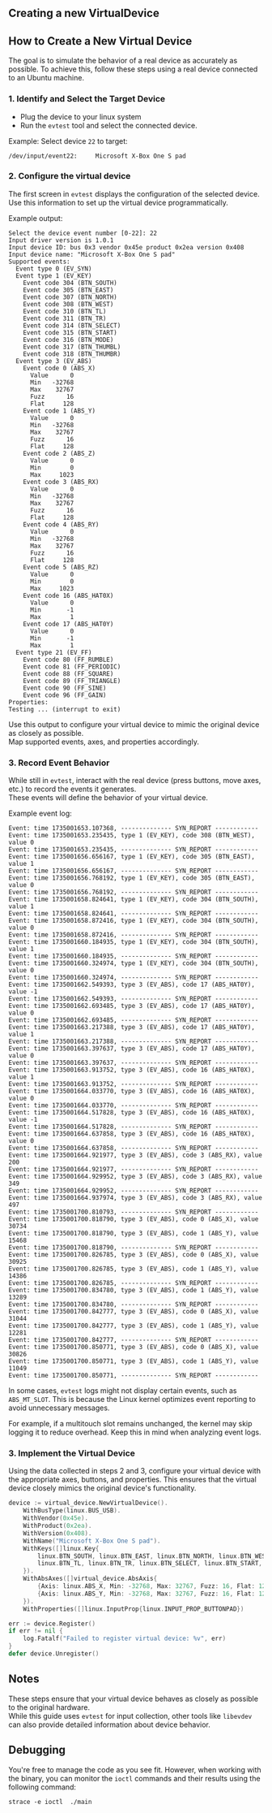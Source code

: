 ## Creating a new VirtualDevice 

## How to Create a New Virtual Device

The goal is to simulate the behavior of a real device as accurately as possible. To achieve this, follow these steps using a real device connected to an Ubuntu machine.

### 1. Identify and Select the Target Device

- Plug the device to your linux system
- Run the `evtest` tool and select the connected device.

Example: Select device `22` to target:

```shell
/dev/input/event22:	    Microsoft X-Box One S pad
```

### 2. Configure the virtual device

The first screen in `evtest` displays the configuration of the selected device. Use this information to set up the virtual device programmatically.

Example output:

```shell
Select the device event number [0-22]: 22
Input driver version is 1.0.1
Input device ID: bus 0x3 vendor 0x45e product 0x2ea version 0x408
Input device name: "Microsoft X-Box One S pad"
Supported events:
  Event type 0 (EV_SYN)
  Event type 1 (EV_KEY)
    Event code 304 (BTN_SOUTH)
    Event code 305 (BTN_EAST)
    Event code 307 (BTN_NORTH)
    Event code 308 (BTN_WEST)
    Event code 310 (BTN_TL)
    Event code 311 (BTN_TR)
    Event code 314 (BTN_SELECT)
    Event code 315 (BTN_START)
    Event code 316 (BTN_MODE)
    Event code 317 (BTN_THUMBL)
    Event code 318 (BTN_THUMBR)
  Event type 3 (EV_ABS)
    Event code 0 (ABS_X)
      Value      0
      Min   -32768
      Max    32767
      Fuzz      16
      Flat     128
    Event code 1 (ABS_Y)
      Value      0
      Min   -32768
      Max    32767
      Fuzz      16
      Flat     128
    Event code 2 (ABS_Z)
      Value      0
      Min        0
      Max     1023
    Event code 3 (ABS_RX)
      Value      0
      Min   -32768
      Max    32767
      Fuzz      16
      Flat     128
    Event code 4 (ABS_RY)
      Value      0
      Min   -32768
      Max    32767
      Fuzz      16
      Flat     128
    Event code 5 (ABS_RZ)
      Value      0
      Min        0
      Max     1023
    Event code 16 (ABS_HAT0X)
      Value      0
      Min       -1
      Max        1
    Event code 17 (ABS_HAT0Y)
      Value      0
      Min       -1
      Max        1
  Event type 21 (EV_FF)
    Event code 80 (FF_RUMBLE)
    Event code 81 (FF_PERIODIC)
    Event code 88 (FF_SQUARE)
    Event code 89 (FF_TRIANGLE)
    Event code 90 (FF_SINE)
    Event code 96 (FF_GAIN)
Properties:
Testing ... (interrupt to exit)
```
Use this output to configure your virtual device to mimic the original device as closely as possible.  
Map supported events, axes, and properties accordingly.


### 3. Record Event Behavior

While still in `evtest`, interact with the real device (press buttons, move axes, etc.) to record the events it generates.  
These events will define the behavior of your virtual device.

Example event log:
```shell
Event: time 1735001653.107368, -------------- SYN_REPORT ------------
Event: time 1735001653.235435, type 1 (EV_KEY), code 308 (BTN_WEST), value 0
Event: time 1735001653.235435, -------------- SYN_REPORT ------------
Event: time 1735001656.656167, type 1 (EV_KEY), code 305 (BTN_EAST), value 1
Event: time 1735001656.656167, -------------- SYN_REPORT ------------
Event: time 1735001656.768192, type 1 (EV_KEY), code 305 (BTN_EAST), value 0
Event: time 1735001656.768192, -------------- SYN_REPORT ------------
Event: time 1735001658.824641, type 1 (EV_KEY), code 304 (BTN_SOUTH), value 1
Event: time 1735001658.824641, -------------- SYN_REPORT ------------
Event: time 1735001658.872416, type 1 (EV_KEY), code 304 (BTN_SOUTH), value 0
Event: time 1735001658.872416, -------------- SYN_REPORT ------------
Event: time 1735001660.184935, type 1 (EV_KEY), code 304 (BTN_SOUTH), value 1
Event: time 1735001660.184935, -------------- SYN_REPORT ------------
Event: time 1735001660.324974, type 1 (EV_KEY), code 304 (BTN_SOUTH), value 0
Event: time 1735001660.324974, -------------- SYN_REPORT ------------
Event: time 1735001662.549393, type 3 (EV_ABS), code 17 (ABS_HAT0Y), value -1
Event: time 1735001662.549393, -------------- SYN_REPORT ------------
Event: time 1735001662.693485, type 3 (EV_ABS), code 17 (ABS_HAT0Y), value 0
Event: time 1735001662.693485, -------------- SYN_REPORT ------------
Event: time 1735001663.217388, type 3 (EV_ABS), code 17 (ABS_HAT0Y), value 1
Event: time 1735001663.217388, -------------- SYN_REPORT ------------
Event: time 1735001663.397637, type 3 (EV_ABS), code 17 (ABS_HAT0Y), value 0
Event: time 1735001663.397637, -------------- SYN_REPORT ------------
Event: time 1735001663.913752, type 3 (EV_ABS), code 16 (ABS_HAT0X), value 1
Event: time 1735001663.913752, -------------- SYN_REPORT ------------
Event: time 1735001664.033770, type 3 (EV_ABS), code 16 (ABS_HAT0X), value 0
Event: time 1735001664.033770, -------------- SYN_REPORT ------------
Event: time 1735001664.517828, type 3 (EV_ABS), code 16 (ABS_HAT0X), value -1
Event: time 1735001664.517828, -------------- SYN_REPORT ------------
Event: time 1735001664.637858, type 3 (EV_ABS), code 16 (ABS_HAT0X), value 0
Event: time 1735001664.637858, -------------- SYN_REPORT ------------
Event: time 1735001664.921977, type 3 (EV_ABS), code 3 (ABS_RX), value 200
Event: time 1735001664.921977, -------------- SYN_REPORT ------------
Event: time 1735001664.929952, type 3 (EV_ABS), code 3 (ABS_RX), value 349
Event: time 1735001664.929952, -------------- SYN_REPORT ------------
Event: time 1735001664.937974, type 3 (EV_ABS), code 3 (ABS_RX), value 497
Event: time 1735001700.810793, -------------- SYN_REPORT ------------
Event: time 1735001700.818790, type 3 (EV_ABS), code 0 (ABS_X), value 30734
Event: time 1735001700.818790, type 3 (EV_ABS), code 1 (ABS_Y), value 15468
Event: time 1735001700.818790, -------------- SYN_REPORT ------------
Event: time 1735001700.826785, type 3 (EV_ABS), code 0 (ABS_X), value 30925
Event: time 1735001700.826785, type 3 (EV_ABS), code 1 (ABS_Y), value 14386
Event: time 1735001700.826785, -------------- SYN_REPORT ------------
Event: time 1735001700.834780, type 3 (EV_ABS), code 1 (ABS_Y), value 13289
Event: time 1735001700.834780, -------------- SYN_REPORT ------------
Event: time 1735001700.842777, type 3 (EV_ABS), code 0 (ABS_X), value 31044
Event: time 1735001700.842777, type 3 (EV_ABS), code 1 (ABS_Y), value 12281
Event: time 1735001700.842777, -------------- SYN_REPORT ------------
Event: time 1735001700.850771, type 3 (EV_ABS), code 0 (ABS_X), value 30826
Event: time 1735001700.850771, type 3 (EV_ABS), code 1 (ABS_Y), value 11049
Event: time 1735001700.850771, -------------- SYN_REPORT ------------
```

In some cases, `evtest` logs might not display certain events, such as `ABS_MT_SLOT`. 
This is because the Linux kernel optimizes event reporting to avoid unnecessary messages.   

For example, if a multitouch slot remains unchanged, the kernel may skip logging it to reduce overhead. 
Keep this in mind when analyzing event logs.



### 3. Implement the Virtual Device

Using the data collected in steps 2 and 3, configure your virtual device with the appropriate axes, buttons, and properties.
This ensures that the virtual device closely mimics the original device's functionality.

```go
device := virtual_device.NewVirtualDevice().
    WithBusType(linux.BUS_USB).
    WithVendor(0x45e).
    WithProduct(0x2ea).
    WithVersion(0x408).
    WithName("Microsoft X-Box One S pad").
    WithKeys([]linux.Key{
        linux.BTN_SOUTH, linux.BTN_EAST, linux.BTN_NORTH, linux.BTN_WEST,
        linux.BTN_TL, linux.BTN_TR, linux.BTN_SELECT, linux.BTN_START,
    }).
    WithAbsAxes([]virtual_device.AbsAxis{
        {Axis: linux.ABS_X, Min: -32768, Max: 32767, Fuzz: 16, Flat: 128},
        {Axis: linux.ABS_Y, Min: -32768, Max: 32767, Fuzz: 16, Flat: 128},
    }).
    WithProperties([]linux.InputProp{linux.INPUT_PROP_BUTTONPAD})

err := device.Register()
if err != nil {
    log.Fatalf("Failed to register virtual device: %v", err)
}
defer device.Unregister()
```

## Notes
These steps ensure that your virtual device behaves as closely as possible to the original hardware.  
While this guide uses `evtest` for input collection, other tools like `libevdev` can also provide detailed information about device behavior.

## Debugging
You're free to manage the code as you see fit. However, when working with the binary, you can monitor the `ioctl` commands and their results using the following command:
```shell
strace -e ioctl  ./main
```